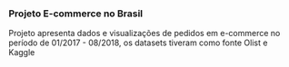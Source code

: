 ### Projeto E-commerce no Brasil
</p>Projeto apresenta dados e visualizações de pedidos em e-commerce no período de 01/2017 - 08/2018, os datasets tiveram como fonte Olist e Kaggle</p>
